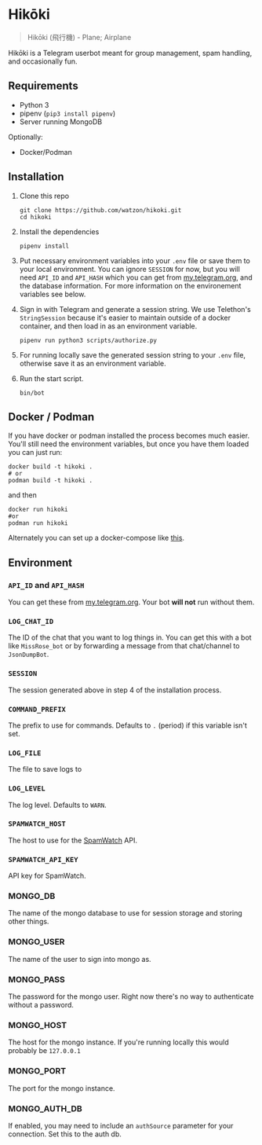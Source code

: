 # Hikōki
> Hikōki (飛行機) - Plane; Airplane

Hikōki is a Telegram userbot meant for group management, spam handling, and occasionally fun.

## Requirements

* Python 3
* pipenv (`pip3 install pipenv`)
* Server running MongoDB

Optionally:

* Docker/Podman

## Installation

1. Clone this repo

    ```
    git clone https://github.com/watzon/hikoki.git
    cd hikoki
    ```

2. Install the dependencies

    ```
    pipenv install
    ```

3. Put necessary environment variables into your `.env` file or save them to your local environment. You can ignore `SESSION` for now, but you will need `API_ID` and `API_HASH` which you can get from [my.telegram.org](https://my.telegram.org), and the database information. For more information on the environement variables see below.

4. Sign in with Telegram and generate a session string. We use Telethon's `StringSession` because it's easier to maintain outside of a docker container, and then load in as an environment variable.

    ```
    pipenv run python3 scripts/authorize.py
    ```

5. For running locally save the generated session string to your `.env` file, otherwise save it as an environment variable.

6. Run the start script.

    ```
    bin/bot
    ```

## Docker / Podman

If you have docker or podman installed the process becomes much easier. You'll still need the environment variables, but once you have them loaded you can just run:

```
docker build -t hikoki .
# or
podman build -t hikoki .
```

and then

```
docker run hikoki
#or
podman run hikoki
```

Alternately you can set up a docker-compose like [this](./docker-compose.example.yml).

## Environment

### `API_ID` and `API_HASH`

You can get these from [my.telegram.org](https://my.telegram.org). Your bot **will not** run without them.

### `LOG_CHAT_ID`

The ID of the chat that you want to log things in. You can get this with a bot like `MissRose_bot` or by forwarding a message from that chat/channel to `JsonDumpBot`.

### `SESSION`

The session generated above in step 4 of the installation process.

### `COMMAND_PREFIX`

The prefix to use for commands. Defaults to `.` (period) if this variable isn't set.

### `LOG_FILE`

The file to save logs to

### `LOG_LEVEL`

The log level. Defaults to `WARN`.

### `SPAMWATCH_HOST`

The host to use for the [SpamWatch](https://spamwat.ch) API.

### `SPAMWATCH_API_KEY`

API key for SpamWatch.

### MONGO_DB

The name of the mongo database to use for session storage and storing other things.

### MONGO_USER

The name of the user to sign into mongo as.

### MONGO_PASS

The password for the mongo user. Right now there's no way to authenticate without a password.

### MONGO_HOST

The host for the mongo instance. If you're running locally this would probably be `127.0.0.1`

### MONGO_PORT

The port for the mongo instance.

### MONGO_AUTH_DB

If enabled, you may need to include an `authSource` parameter for your connection. Set this to the auth db.
